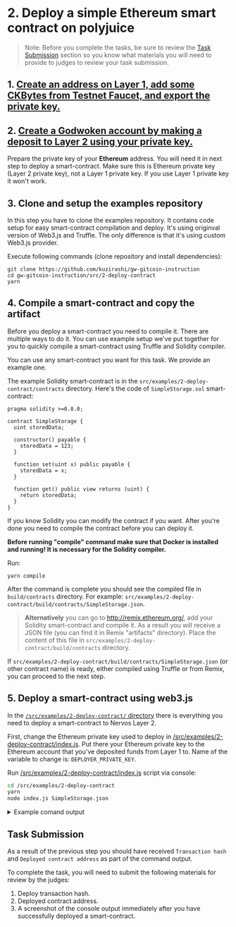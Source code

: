 # 2. Deploy a simple Ethereum smart contract on polyjuice

> Note: Before you complete the tasks, be sure to review the [Task Submission](#task-submission) section so you know what materials you will need to provide to judges to review your task submission.

## 1. [Create an address on Layer 1, add some CKBytes from Testnet Faucet, and export the private key.](../component-tutorials/10.setup.account.cli.md)
## 2. [Create a Godwoken account by making a deposit to Layer 2 using your private key.](../component-tutorials/11.layer2.deposit.md)

Prepare the private key of your **Ethereum** address. You will need it in next step to deploy a smart-contract. Make sure this is Ethereum private key (Layer 2 private key), not a Layer 1 private key. If you use Layer 1 private key it won't work.

## 3. Clone and setup the examples repository

In this step you have to clone the examples repository. It contains code setup for easy smart-contract compilation and deploy. It's using originval version of Web3.js and Truffle. The only difference is that it's using custom Web3.js provider.

Execute following commands (clone repository and install dependencies):

```
git clone https://github.com/kuzirashi/gw-gitcoin-instruction
cd gw-gitcoin-instruction/src/2-deploy-contract
yarn
```

## 4. Compile a smart-contract and copy the artifact

Before you deploy a smart-contract you need to compile it. There are multiple ways to do it. You can use example setup we've put together for you to quickly compile a smart-contract using Truffle and Solidity compiler.

You can use any smart-contract you want for this task. We provide an example one.

The example Solidity smart-contract is in the `src/examples/2-deploy-contract/contracts` directory. Here's the code of `SimpleStorage.sol` smart-contract:

``` solidity
pragma solidity >=0.8.0;

contract SimpleStorage {
  uint storedData;

  constructor() payable {
    storedData = 123;
  }

  function set(uint x) public payable {
    storedData = x;
  }

  function get() public view returns (uint) {
    return storedData;
  }
}
```

If you know Solidity you can modify the contract if you want. After you're done you need to compile the contract before you can deploy it.

**Before running "compile" command make sure that Docker is installed and running! It is necessary for the Solidity compiler.**

Run:

```
yarn compile
```

After the command is complete you should see the compiled file in `build/contracts` directory. For example: `src/examples/2-deploy-contract/build/contracts/SimpleStorage.json`.

> **Alternatively** you can go to http://remix.ethereum.org/, add your Solidity smart-contract and compile it. As a result you will receive a JSON file (you can find it in Remix "artifacts" directory). Place the content of this file in `src/examples/2-deploy-contract/build/contracts` directory.

If `src/examples/2-deploy-contract/build/contracts/SimpleStorage.json` (or other contract name) is ready, either compiled using Truffle or from Remix, you can proceed to the next step.

## 5. Deploy a smart-contract using web3.js

In the [`/src/examples/2-deploy-contract/` directory](/src/examples/2-deploy-contract/) there is everything you need to deploy a smart-contract to Nervos Layer 2. 

First, change the Ethereum private key used to deploy in [/src/examples/2-deploy-contract/index.js](/src/examples/2-deploy-contract/index.js). Put there your Ethereum private key to the Ethereum account that you've deposited funds from Layer 1 to. Name of the variable to change is: `DEPLOYER_PRIVATE_KEY`.

Run [/src/examples/2-deploy-contract/index.js](/src/examples/2-deploy-contract/index.js) script via console:

```sh
cd /src/examples/2-deploy-contract
yarn
node index.js SimpleStorage.json
```

<details>
  <summary>Example comand output</summary>

```txt
➜ node index.js SimpleStorage.json
Deploying contract...
Transaction hash: 0x266c4887b8ad47456cc12e135858d8cd96b4795f8a93036b18d917df970781ec
Deployed contract address: 0xC46e27169824290EcaEf6E14503C1a6DE72d41B0
```

</details>

## Task Submission

As a result of the previous step you should have received `Transaction hash` and `Deployed contract address` as part of the command output.

To complete the task, you will need to submit the following materials for review by the judges:

1. Deploy transaction hash.
2. Deployed contract address.
3. A screenshot of the console output immediately after you have successfully deployed a smart-contract.
